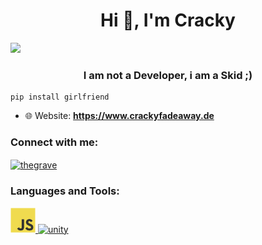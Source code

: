 <h1 align="center">Hi 👋, I'm Cracky</h1>
<img src="https://cdn.discordapp.com/attachments/879037664039411722/970109433948536832/Cracky.gif?size=4096">
<h3 align="center">I am not a Developer, i am a Skid ;)</h3>

```sh-session
pip install girlfriend
```

- 🌐 Website: **https://www.crackyfadeaway.de**

<h3 align="left">Connect with me:</h3>
<p align="left">
<a href="https://discord.gg/thegrave" target="blank"><img align="center" src="https://raw.githubusercontent.com/rahuldkjain/github-profile-readme-generator/master/src/images/icons/Social/discord.svg" alt="thegrave" height="30" width="40" /></a>
</p>

<h3 align="left">Languages and Tools:</h3>
<p align="left"> <a href="https://developer.mozilla.org/en-US/docs/Web/JavaScript" target="_blank" rel="noreferrer"> <img src="https://raw.githubusercontent.com/devicons/devicon/master/icons/javascript/javascript-original.svg" alt="javascript" width="40" height="40"/> </a> <a href="https://unity.com/" target="_blank" rel="noreferrer"> <img src="https://www.vectorlogo.zone/logos/unity3d/unity3d-icon.svg" alt="unity" width="40" height="40"/> </a> </p>

